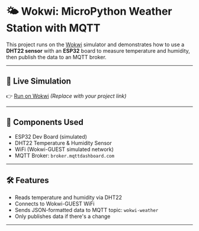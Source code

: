 # 🌤️ Wokwi: MicroPython Weather Station with MQTT

This project runs on the [Wokwi](https://wokwi.com) simulator and demonstrates how to use a **DHT22 sensor** with an **ESP32** board to measure temperature and humidity, then publish the data to an MQTT broker.

---

## 🔗 Live Simulation

👉 [Run on Wokwi](https://wokwi.com/projects/) *(Replace with your project link)*

---

## 🧰 Components Used

- ESP32 Dev Board (simulated)
- DHT22 Temperature & Humidity Sensor
- WiFi (Wokwi-GUEST simulated network)
- MQTT Broker: `broker.mqttdashboard.com`

---

## 🛠️ Features

- Reads temperature and humidity via DHT22
- Connects to Wokwi-GUEST WiFi
- Sends JSON-formatted data to MQTT topic: `wokwi-weather`
- Only publishes data if there's a change

---


